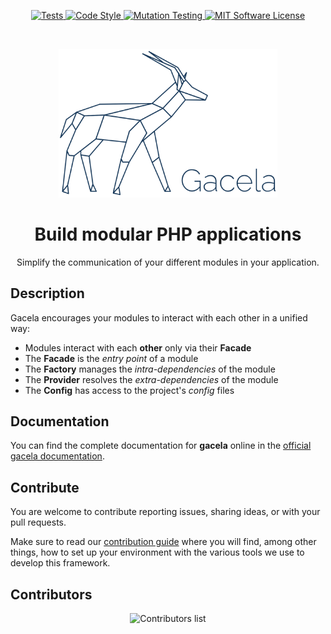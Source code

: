 <p align="center">
    <a href="https://github.com/gacela-project/gacela/actions/workflows/tests.yml">
        <img src="https://github.com/gacela-project/gacela/actions/workflows/tests.yml/badge.svg" alt="Tests">
    </a>
    <a href="https://github.com/gacela-project/gacela/actions/workflows/code-style.yml">
        <img src="https://github.com/gacela-project/gacela/actions/workflows/code-style.yml/badge.svg" alt="Code Style">
    </a>
    <a href="https://github.com/gacela-project/gacela/actions/workflows/mutation-testing.yml">
        <img src="https://github.com/gacela-project/gacela/actions/workflows/mutation-testing.yml/badge.svg" alt="Mutation Testing">
    </a>
    <a href="https://github.com/gacela-project/gacela/blob/main/LICENSE">
        <img src="https://img.shields.io/badge/License-MIT-green.svg" alt="MIT Software License">
    </a>
</p>
<br>
<p align="center">
    <picture>
        <source media="(prefers-color-scheme: dark)" srcset="public/full-gacela-logo-dark.svg">
        <img alt="Gacela logo" src="public/full-gacela-logo.svg" width="350">
    </picture>
</p>

<h1 align="center">Build modular PHP applications</h1>

<p align="center">
    Simplify the communication of your different modules in your application.
</p>

## Description

Gacela encourages your modules to interact with each other in a unified way:

- Modules interact with each **other** only via their **Facade**
- The **Facade** is the _entry point_ of a module
- The **Factory** manages the _intra-dependencies_ of the module
- The **Provider** resolves the _extra-dependencies_ of the module
- The **Config** has access to the project's _config_ files

## Documentation

You can find the complete documentation for **gacela** online in the [official gacela documentation](https://gacela-project.com/).

## Contribute

You are welcome to contribute reporting issues, sharing ideas,
or with your pull requests.

Make sure to read our [contribution guide](.github/CONTRIBUTING.md) where you will find, among other things, how to set up your environment with the various tools we use to develop this framework.

## Contributors

<p align="center">
    <img src="https://contrib.nn.ci/api?repo=gacela-project/gacela" alt="Contributors list" />
</p>
